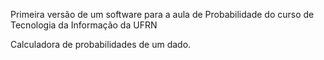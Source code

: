 Primeira versão de um software para a aula de Probabilidade do curso de Tecnologia da Informação da UFRN

Calculadora de probabilidades de um dado.

